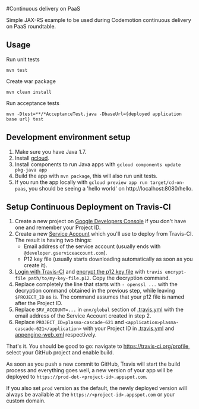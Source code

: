 #Continuous delivery on PaaS

Simple JAX-RS example to be used during Codemotion continuous delivery on PaaS roundtable.

## Usage

Run unit tests
```
mvn test
```

Create war package
```
mvn clean install
```

Run acceptance tests
```
mvn -Dtest=**/*AcceptanceTest.java -DbaseUrl={deployed application base url} test
```

## Development environment setup

1. Make sure you have Java 1.7.
2. Install [gcloud](https://cloud.google.com/sdk/gcloud/).
3. Install components to run Java apps with `gcloud components update pkg-java app`
4. Build the app with `mvn package`, this will also run unit tests.
5. If you run the app locally with `gcloud preview app run target/cd-on-paas`,
   you should be seeing a 'hello world' on http://localhost:8080/hello.

## Setup Continuous Deployment on Travis-CI

1. Create a new project on [Google Developers Console](https://console.developers.google.com)
   if you don't have one and remember your Project ID.
2. Create a new [Service Account](https://developers.google.com/accounts/docs/OAuth2ServiceAccount#creatinganaccount)
   which you'll use to deploy from Travis-CI. The result is having two things:
     * Email address of the service account (usually ends with `@developer.gserviceaccount.com`).
     * P12 key file (usually starts downloading automatically as soon as you create it).
3. [Login with Travis-CI](https://github.com/travis-ci/travis.rb#login)
   and [encrypt the p12 key file](http://docs.travis-ci.com/user/encrypting-files/)
   with `travis encrypt-file path/to/my-key-file.p12`. Copy the decryption command.
4. Replace completely the line that starts with `- openssl ...` with the decryption command obtained
   in the previous step, while leaving `$PROJECT_ID` as is. The command assumes that your p12 file
   is named after the Project ID.
5. Replace `SRV_ACCOUNT=...` in `env/global` section of [.travis.yml](.travis.yml) with the
   email address of the Service Account created in step 2.
6. Replace `PROJECT_ID=plasma-cascade-621` and `<application>plasma-cascade-621</application>`
   with your Project ID in [.travis.yml](.travis.yml)
   and [appengine-web.xml](src/main/webapp/WEB-INF/appengine-web.xml) respectively.

That's it. You should be good to go: navigate to https://travis-ci.org/profile, select your GitHub project
and enable build.

As soon as you push a new commit to GitHub, Travis will start the build process and everything goes well,
a new version of your app will be deployed to `https://prod-dot-<project-id>.appspot.com`.

If you also set `prod` version as the default, the newly deployed version will always be available
at the `https://<project-id>.appspot.com` or your custom domain.

